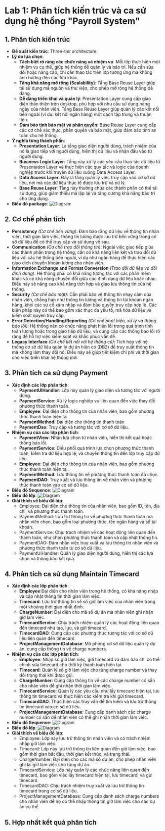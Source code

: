 # Lab 1: Phân tích kiến trúc và ca sử dụng hệ thống "Payroll System"

## 1. Phân tích kiến trúc
- **Đề xuất kiến trúc**: Three-tier architecture
- **Lý do lựa chọn**:
    - **Tách biệt rõ ràng các chức năng và nhiệm vụ**: Mỗi lớp thực hiện một nhiệm vụ cụ thể, giúp hệ thống dễ quản lý và bảo trì. Nếu cần sửa đổi hoặc nâng cấp, chỉ cần thao tác trên lớp tương ứng mà không ảnh hưởng đến các lớp khác.
    - **Tăng khả năng mở rộng (Scalability)**: Tầng Base Reuse Layer giúp tái sử dụng mã nguồn và thư viện, cho phép mở rộng hệ thống dễ dàng.
    - **Dễ dàng triển khai và quản lý**: Presentation Layer cung cấp giao diện thân thiện trên desktop, phù hợp với nhu cầu sử dụng hàng ngày của nhân viên. Tầng Base Reuse Layer giúp quản lý các kết nối bên ngoài (ví dụ: kết nối ngân hàng) một cách tập trung và thuận tiện.
    - **Đảm bảo tính bảo mật và phân quyền**: Base Reuse Layer cung cấp các cơ chế xác thực, phân quyền và bảo mật, giúp đảm bảo tính an toàn cho hệ thống.
- **Ý nghĩa từng thành phần**:
    - **Presentation Layer**: Là tầng giao diện người dùng, trách nhiệm của nó là giao tiếp với người dùng, hiển thị dữ liệu và nhận đầu vào từ người dùng.
    - **Business Logic Layer**: Tầng này xử lý các yêu cầu thao tác dữ liệu từ Presentation Layer và thực hiện các quy tắc và logic của doanh nghiệp trước khi truyền dữ liệu xuống Data Access Layer.
    - **Data Access Layer**: Đây là tầng quản lý việc truy cập vào cơ sở dữ liệu, nơi mà các dữ liệu thực tế được lưu trữ và xử lý.
    - **Base Reuse Layer**: Tầng này thường chứa các thành phần có thể tái sử dụng, giúp giảm thiểu mã lặp lại và tăng cường khả năng bảo trì cho ứng dụng.
- **Biểu đồ package**:
   ![Diagram]([https://www.planttext.com/api/plantuml/png/T99FIWCn58VtESMZ-xb05wNLKZjOi3ZEGiH59XFQq3If-LCTn9KB5nx00nGH177VGRheIN82hs1c1kgCjLaaaE_zlhm7-SutNMsmCdRE4T8p9a19JH4op70AOvmfoJdq59aoGucnohC59ZCyeT0QAwgfCDWmAM24CwfQS8_0BoBd2oayWwiul0Qi8Gx_WcCfJ66dgYmWXgE7clm8QmhdrFhzeDempam60oj8qOEkNXe0D4rMCq6rXf6SC5BP_jD5L2qPeQKaQXZws63e4L9A3ZJJxvsLIN_k8HzF_3WbJvD27OT1Acz5qF5Zj-74vHyCKfT_0cSkVxB8NmTs4NJYi0r3V_Kem4nT_WmpjzuOkB5klK9bLQM9sd2vVRT0tFhDmftt0Tz-eQYGL8-SreFnO9SRklm5Z7Bvgghk-04QidfRdks25ygh6hI6qyHpcy7IhLy5IfDVytwiIqNg_zyF0000__y30000](https://www.planttext.com/api/plantuml/png/T99FIWCn58VtESMZ-xb05wNLKZjOi3ZEGiH59XFQq3If-LCTn9KB5nx00nGH177VGRheIN82hs1c1kgCjLaaaE_zlhm7-SutNMsmCdRE4T8p9a19JH4op70AOvmfoJdq59aoGucnohC59ZCyeT0QAwgfCDWmAM24CwfQS8_0BoBd2oayWwiul0Qi8Gx_WcCfJ66dgYmWXgE7clm8QmhdrFhzeDempam60oj8qOEkNXe0D4rMCq6rXf6SC5BP_jD5L2qPeQKaQXZws63e4L9A3ZJJxvsLIN_k8HzF_3WbJvD27OT1Acz5qF5Zj-74vHyCKfT_0cSkVxB8NmTs4NJYi0r3V_Kem4nT_WmpjzuOkB5klK9bLQM9sd2vVRT0tFhDmftt0Tz-eQYGL8-SreFnO9SRklm5Z7Bvgghk-04QidfRdks25ygh6hI6qyHpcy7IhLy5IfDVytwiIqNg_zyF0000__y30000))
  
## 2. Cơ chế phân tích
- **Persistency** *(Cơ chế bền vững)*: Đảm bảo rằng dữ liệu về thông tin nhân viên, thời gian làm việc, thông tin lương được lưu trữ bền vững trong cơ sở dữ liệu để có thể truy cập và sử dụng về sau.
- **Communication** *(Cơ chế trao đổi thông tin)*: Ngoài việc giao tiếp giữa các thành phần trong hệ thống, cần có khả năng liên kết và trao đổi dữ liệu với các hệ thống bên ngoài, ví dụ như ngân hàng để thực hiện các giao dịch chuyển khoản lương cho nhân viên.
- **Information Exchange and Format Conversion** *(Trao đổi dữ liệu và đổi định dạng)*: Hệ thống phải có khả năng tương tác với các phần mềm khác và có khả năng chuyển đổi giữa các định dạng dữ liệu khác nhau. Điều này sẽ nâng cao khả năng tích hợp và giao lưu thông tin của hệ thống.
- **Security** *(Cơ chế bảo mật)*: Cần phải bảo vệ thông tin nhạy cảm của nhân viên, chẳng hạn như thông tin lương và thông tin tài khoản ngân hàng, khỏi các sự cố xâm nhập và đảm bảo quyền truy cập hợp lệ. Các biện pháp này có thể bao gồm xác thực đa yếu tố, mã hóa dữ liệu và kiểm soát quyền truy cập.
- **Error Detection/Handling/Reporting** *(Cơ chế phát hiện, xử lý và thông báo lỗi)*: Hệ thống nên có chức năng phát hiện lỗi trong quá trình tính toán lương hoặc trong giao tiếp dữ liệu, và cung cấp các thông báo lỗi rõ ràng để hỗ trợ việc kiểm soát và khắc phục vấn đề. 
- **Legacy Interface** *(Cơ chế kết nối với hệ thống cũ)*: Tích hợp với hệ thống cơ sở dữ liệu quản lý dự án hiện có (DB2) để truy xuất thông tin mà không làm thay đổi nó. Điều này sẽ giúp tiết kiệm chi phí và thời gian cho việc triển khai hệ thống mới.
## 3. Phân tích ca sử dụng Payment
- **Xác định các lớp phân tích**:
  - **PaymentUIHandler**: Lớp này quản lý giao diện và tương tác với người dùng.
  - **PaymentService**: Xử lý logic nghiệp vụ liên quan đến việc thay đổi phương thức thanh toán.
  - **Employee**: Đại diện cho thông tin của nhân viên, bao gồm phương thức thanh toán hiện tại.
  - **PaymentMethod**: Đại diện cho thông tin thanh toán
  - **PaymentDao**: Truy cập và tương tác với cơ sở dữ liệu.
- **Nhiệm vụ của các lớp phân tích**:
    - **PaymentView**: Nhận lựa chọn từ nhân viên, hiển thị kết quả hoặc thông báo lỗi.
    - **PaymentService**: Điều phối quá trình lựa chọn phương thức thanh toán, kiểm tra dữ liệu hợp lệ, và chuyển thông tin đến lớp truy cập dữ liệu.
    - **Employee**: Đại diện cho thông tin của nhân viên, bao gồm phương thức thanh toán hiện tại.
    - **PaymentMethod**: Lưu thông tin về phương thức thanh toán đã chọn.
    - **PaymentDAO**: Truy xuất và lưu thông tin về nhân viên và phương thức thanh toán vào cơ sở dữ liệu.
- **Biểu đồ Sequence**:
  ![Diagram](https://www.planttext.com/api/plantuml/png/f5CnJiCm5DrzYgzEPU027L218hL32n8mC9haWwscTXIxaJeY9bGnz0Of30Wa90QcPEXWr7lu15m1Dsb4YagfX0VB_zll_VUVxSzirbIQHdeu28ZgSm6HL4YefsK4HuCma2D4GaYvXDqzEA6Z0GfztcbJuGSODU2GsUnUb1lGHSsaJtwUgs1FCOgvXmrG6A2dbza2Lozow1VX3bd5L5XQ-ySDkEB2BzKTZ3f-7PT1vnlg3guhVXRPz15YczrKMgM1XfvDPqFmYgv2Dd-RJyKrQ1S_Ur3hKXxK2BZngxAADnVcnL7Pz6a8WjdqDOIFYSt6DAU_osasczjRWqBXRwEqnIFd9BGmb8hh_sWMr-P103E9OuzD0ifc4z0cuT1dqhaejc_aRwgykysthcYCgw-chBtXlLIqjBdDRaLkrDZDvjs9kJHJkLWdWe6to92cKxBu65y0003__mC0)
- **Biểu đồ lớp**:
  ![Diagram](https://www.planttext.com/api/plantuml/png/V59BJiCm4Dtd55PNxI8BjbbK1O545hI8mW6cyT1Qs1FBdw08SJ8M78ahqAQnavWARwnvytbldltpzRso3eppIcPP9S5QTgUqh5j4zf6nuycPu0KJvFg8G671jiu8slSGS6xGsWJLq2eazu3kK1ydF8x3x3EmJU18gRhmkTKfrGxeRNr1GLNLdjpQgnsQc4j9jcWQKON56BCeiN8J1VD5dsj02WuEIzBUHTJh4vPsf3otrvl8yIg81qTlsfBFiG_AiwkB8XeUL46JC8IMeVGlvqjv3yGbcc6xG_s-qKxKPAD-BgoMq3wXzTATbSVddbtDM9vtr_HH2kOjMhRC4XlpV3dUE2qR58qAG-z_CwEYWYaWs7TrsGg9dtxfBm000F__0m00)
- **Giải thích về biểu đồ lớp:**
    - Employee: Đại diện cho thông tin của nhân viên, bao gồm ID, tên, địa chỉ, và phương thức thanh toán.
    - PaymentMethod: Lưu trữ thông tin về phương thức thanh toán mà nhân viên chọn, bao gồm loại phương thức, tên ngân hàng và số tài khoản.
    - PaymentService: Chịu trách nhiệm về các hoạt động liên quan đến thanh toán, như chọn phương thức thanh toán và cập nhật thông tin.
    - PaymentDAO: Đảm nhận việc truy xuất và lưu thông tin nhân viên và phương thức thanh toán từ cơ sở dữ liệu.
    - PaymentUIHandler: Quản lý giao diện người dùng, hiển thị các lựa chọn và thông báo kết quả.
    
## 4. Phân tích ca sử dụng Maintain Timecard
- **Xác định các lớp phân tích**:
   - **Employee**:Đại diện cho nhân viên trong hệ thống, có khả năng nhập và cập nhật thông tin thời gian làm việc.
   - **Timecard**: Lưu trữ thông tin về số giờ làm việc của nhân viên trong một khoảng thời gian nhất định.
   - **ChargeNumber**:  Đại diện cho mã số dự án mà nhân viên ghi nhận giờ làm việc.
   - **TimecardService**: Chịu trách nhiệm quản lý các hoạt động liên quan đến timecard như tạo, lưu, và gửi timecard.
   - **TimecardDAO**: Cung cấp các phương thức tương tác với cơ sở dữ liệu liên quan đến timecard.
   - **ProjectManagementDatabase**: Mô phỏng cơ sở dữ liệu quản lý dự án, cung cấp thông tin về charge numbers.
- **Nhiệm vụ của các lớp phân tích**:
   - **Employee**: Nhập số giờ làm việc, gửi timecard và đảm bảo chỉ có thể chỉnh sửa timecard cho thời kỳ thanh toán hiện tại.
   - **Timecard**: Quản lý số giờ làm việc cho từng charge number và thay đổi trạng thái khi được gửi.
   - **ChargeNumber**: Cung cấp thông tin về các charge number có sẵn cho nhân viên để ghi nhận thời gian làm việc.
   - **TimecardService**: Quản lý các yêu cầu như lấy timecard hiện tại, lưu thông tin timecard và thực hiện các kiểm tra khi gửi timecard.
   - **TimecardDAO**: Thực hiện các truy vấn để tìm kiếm và lưu trữ thông tin timecard vào cơ sở dữ liệu.
   - **ProjectManagementDatabase**: Cung cấp danh sách các charge number có sẵn để nhân viên có thể ghi nhận thời gian làm việc.
- **Biểu đồ Sequence**:
  ![Diagram](https://www.planttext.com/api/plantuml/png/d5CzJiCm5DvzYZVIWGjaG0LQgGm49Ce17EUHcCPEPJj17H430sT0AcBk15CpTCX9V0AkWDiqKLJw0sI8dlpUz-Nv-xvy5OkkDbIPJ2H4ZxW4bMeab9bKGL-CatI2I4XTmV493Bb0HbLuUp6WCanGUU37TZuRGyHjyGf9EHMGk_APaH-pRO8RL3bdw464vZnJ2gMfMqUu_k15s24RyssAtkcL1tTSXlN1sQJV8BUIECJM7ORApjyXjyLZqoE49WPyErzaC8hBJna1Ap_0r6rmpvxTF60AgK4V7vfhTGXAnxi5TQtIUsJcaaeQeN1IzAYX0TLhUMAg8lGp4Q3IZcNdzA6xLKImPjedRSlUWJFpIOA9RV6ooV3VQ41UJe5LN7B5zSkmQ9fZesVjHQVjLMIB6V-3JJeB13SjZmuWLg7RiSO1w2vHJHMle7nBb_LKnYvgxgIAIzUzb__dDm000F__0m00)
- **Biểu đồ lớp**:
  ![Diagram](https://www.planttext.com/api/plantuml/png/h5FBJiCm4BpdArOzjOWSk5eeAhILg4G1gKYSNNj93RLJsUjA5UBBEF19_09k6hj9gt8YXpmsuzdP6VldwtleY5loUfLbOiMTWubUhwej8dna4AuSb6IW33LVXcjaC2UhJ5cN0D0GshlAM_TIsNUK_K7s6TcUbKR1hKniTRinfq2okpTLDFAajZmmCfZnzVLeoMs93rulq5x2D7GjqHO7NlBkI9dp2wsehQVDaJI9IdPdoa6Y4rQjILKc_JaPQevseqHq2g146dbhWnyHqSV6pUdUn05BYwD4li64fkRbW1fq9laJU29lVFEOfBqg8sFzTZj9glv1OEhxPAit53JZXfUeWmiXJBxWhcjGAm3N3-tkbQDEjCMECUt2tbKFyhn-fBt4GDSz71HPAaRWHQyRCWln6kBAjD4nkJmlEdOny0xF0S_Fnu0BWMw_D1k6tRmxKBy0003__mC0)
- **Giải thích về biểu đồ lớp:**
    - Employee: Lớp này lưu trữ thông tin nhân viên và có trách nhiệm nhập giờ làm việc.
    - Timecard: Lớp này lưu trữ thông tin liên quan đến giờ làm việc, bao gồm thời gian bắt đầu, thời gian kết thúc, và trạng thái.
    - ChargeNumber: Đại diện cho các mã số dự án, cho phép nhân viên ghi lại giờ làm việc cho từng dự án.
    - TimecardService: Lớp này quản lý các chức năng liên quan đến timecard, bao gồm việc lấy timecard hiện tại, lưu timecard, và gửi timecard.
    - TimecardDAO: Chịu trách nhiệm truy xuất và lưu trữ thông tin timecard trong cơ sở dữ liệu.
    - ProjectManagementDatabase: Cung cấp danh sách charge numbers cho nhân viên để họ có thể nhập thông tin giờ làm việc cho các dự án cụ thể.
## 5. Hợp nhất kết quả phân tích
